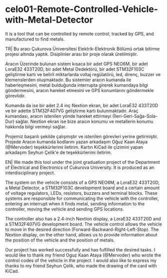 # celo01-Remote-Controlled-Vehicle-with-Metal-Detector
It is a tool that can be controlled by remote control, tracked by GPS, and manufactured to find metals.

TR|
  Bu aracı Çukurova Üniversitesi Elektrik-Elektronik Bölümü ortak bitirme projesi altında yaptık. Disiplinler arası bir proje olarak üretilmiştir. 

  Aracın Üzerinde bulunan sistem kısaca bir adet GPS NEO6M, bir adet LoraE32 433T20D, bir adet Metal Dedektörü, bir adet STM32F103C geliştirme kartı ve belirli miktarlarda voltaj regülatörü, led, direnç, buzzer ve klemenslerden oluşmaktadır.
  Bu sistemler aracın kumanda ile haberleşmesini, metal bulduğunda interrupta girerek kumandaya bilgi göndermesini, aracın hareket etmesini ve GPS konumlarını göndermekle görevlidir.

  Kumanda da ise bir adet 2.4 inç Nextion ekran, bir adet LoraE32 433T20D ve bir adette STM32F407VG geliştirme kartı bulunmaktadır. 
  Araç kumandası, aracın istenilen yönde hareket ettirmeyi (İleri-Geri-Sağa-Sola-Dur) sağlar. Nextion ekran ise bize aracın konumu ve metallerin konumu hakkında bilgi vermeyi sağlar.

  Projemiz başarılı şekilde çalışmıştır ve istenilen görevleri yerine getirmiştir.
  Projede Aracın kumanda kodlarını yazan arkadaşım Oğuz Kaan Ataya (@Mervoder) teşekkürlerimi iletirim. Kartın KiCad ile çizimini yapan arkadaşım Seyhun Çelik'e de teşekkürlerimi iletirim. 


  EN|
  We made this tool under the joint graduation project of the Department of Electrical and Electronics of Cukurova University. It is produced as an interdisciplinary project. 

  The system on the vehicle consists of a GPS NEO6M, a LoraE32 433T20D, a Metal Detector, a STM32F103C development board and a certain amount of voltage regulators, LEDs, resistors, buzzers and terminal blocks.
  These systems are responsible for communicating the vehicle with the controller, entering an interrupt when it finds metal, sending information to the controller, moving the vehicle and sending GPS locations.

  The controller also has a 2.4-inch Nextion display, a LoraE32 433T20D and a STM32F407VG development board. 
  The vehicle control allows the vehicle to move in the desired direction (Forward-Backward-Right-Left-Stop). The Nextion display, on the other hand, allows us to provide information about the position of the vehicle and the position of metals.

  Our project has worked successfully and has fulfilled the desired tasks.
  I would like to thank my friend Oguz Kaan Ataya (@Mervoder) who wrote the control codes of the vehicle in the project. I would also like to express my thanks to my friend Seyhun Çelik, who made the drawing of the card with KiCad. 
